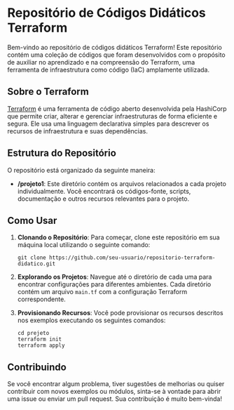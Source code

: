 # Repositório de Códigos Didáticos Terraform

Bem-vindo ao repositório de códigos didáticos Terraform! Este repositório contém uma coleção de códigos que foram desenvolvidos com o propósito de auxiliar no aprendizado e na compreensão do Terraform, uma ferramenta de infraestrutura como código (IaC) amplamente utilizada.

## Sobre o Terraform

[Terraform](https://www.terraform.io/) é uma ferramenta de código aberto desenvolvida pela HashiCorp que permite criar, alterar e gerenciar infraestruturas de forma eficiente e segura. Ele usa uma linguagem declarativa simples para descrever os recursos de infraestrutura e suas dependências.

## Estrutura do Repositório

O repositório está organizado da seguinte maneira:

- **/projeto1**: Este diretório contém os arquivos relacionados a cada projeto individualmente. Você encontrará os códigos-fonte, scripts, documentação e outros recursos relevantes para o projeto.

## Como Usar

1. **Clonando o Repositório**: Para começar, clone este repositório em sua máquina local utilizando o seguinte comando:

    ```
    git clone https://github.com/seu-usuario/repositorio-terraform-didatico.git
    ```

2. **Explorando os Projetos**: Navegue até o diretório de cada uma para encontrar configurações para diferentes ambientes. Cada diretório contém um arquivo `main.tf` com a configuração Terraform correspondente.

3. **Provisionando Recursos**: Você pode provisionar os recursos descritos nos exemplos executando os seguintes comandos:

    ```
    cd prejeto
    terraform init
    terraform apply
    ```

## Contribuindo

Se você encontrar algum problema, tiver sugestões de melhorias ou quiser contribuir com novos exemplos ou módulos, sinta-se à vontade para abrir uma issue ou enviar um pull request. Sua contribuição é muito bem-vinda!
